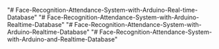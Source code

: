 "# Face-Recognition-Attendance-System-with-Arduino-Real-time-Database" 
"# Face-Recognition-Attendance-System-with-Arduino-Realtime-Database" 
"# Face-Recognition-Attendance-System-with-Arduino-Realtime-Database" 
"# Face-Recognition-Attendance-System-with-Arduino-and-Realtime-Database" 
